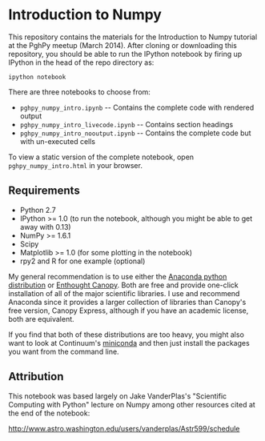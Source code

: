 Introduction to Numpy
=====================

This repository contains the materials for the Introduction to Numpy tutorial at the PghPy meetup (March 2014).
After cloning or downloading this repository, you should be able to run the IPython notebook by firing up IPython in the head of the
repo directory as:

    ipython notebook

There are three notebooks to choose from:

- `pghpy_numpy_intro.ipynb` -- Contains the complete code with rendered output
- `pghpy_numpy_intro_livecode.ipynb` -- Contains section headings
- `pghpy_numpy_intro_nooutput.ipynb` -- Contains the complete code but with un-executed cells

To view a static version of the complete notebook, open `pghpy_numpy_intro.html` in your browser.

Requirements
------------

* Python 2.7
* IPython >= 1.0 (to run the notebook, although you might be able to get away with 0.13)
* NumPy >= 1.6.1
* Scipy
* Matplotlib >= 1.0 (for some plotting in the notebook)
* rpy2 and R for one example (optional)

My general recommendation is to use either the 
[Anaconda python distribution](https://store.continuum.io/cshop/anaconda/) or 
[Enthought Canopy](https://www.enthought.com/products/canopy/). Both are free and provide one-click installation
of all of the major scientific libraries. I use
and recommend Anaconda since it provides a larger collection of libraries than Canopy's free
version, Canopy Express, although if you have an academic license, both are equivalent.

If you find that both of these distributions are too heavy, you might also want to look at 
Continuum's [miniconda](http://conda.pydata.org/miniconda.html) and then just install the packages you want
from the command line.


Attribution
-----------

This notebook was based largely on Jake VanderPlas's "Scientific Computing with Python" lecture on Numpy among other resources cited
at the end of the notebook:

http://www.astro.washington.edu/users/vanderplas/Astr599/schedule


